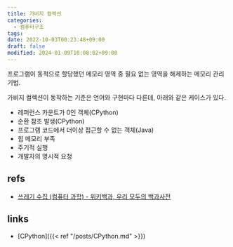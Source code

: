```yaml
---
title: 가비지 컬렉션
categories:
  - 컴퓨터구조
tags: 
date: 2022-10-03T00:23:48+09:00
draft: false
modified: 2024-01-09T10:08:02+09:00
---
```

프로그램이 동적으로 할당했던 메모리 영역 중 필요 없는 영역을 해제하는 메모리 관리 기법.

가비지 컬렉션이 동작하는 기준은 언어와 구현마다 다른데, 아래와 같은 케이스가 있다.
- 레퍼런스 카운트가 0인 객체(CPython)
- 순환 참조 발생(CPython)
- 프로그램 코드에서 더이상 접근할 수 없는 객체(Java)
- 힙 메모리 부족
- 주기적 실행
- 개발자의 명시적 요청


## refs
- [쓰레기 수집 (컴퓨터 과학) - 위키백과, 우리 모두의 백과사전](https://ko.wikipedia.org/wiki/%EC%93%B0%EB%A0%88%EA%B8%B0_%EC%88%98%EC%A7%91_(%EC%BB%B4%ED%93%A8%ED%84%B0_%EA%B3%BC%ED%95%99))


## links
- [CPython]({{< ref "/posts/CPython.md" >}})
